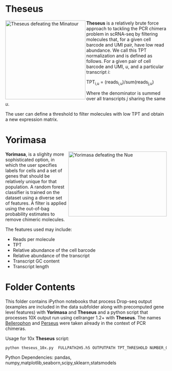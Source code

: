 # Theseus
<img align="left" src="http://www.greekmythology.com/images/mythology/theseus_adventures_78.jpg" title="Theseus defeating the Minatour" alt="Theseus defeating the Minatour" width="250" height="247">

**Theseus** is a relatively brute force approach to tackling the PCR chimera problem in scRNA-seq by filtering molecules that, for a given cell barcode and UMI pair, have low read abundance. We call this TPT normalization and is defined as follows. For a given pair of cell barcode and UMI, *u*, and a particular transcript *i*:

TPT<sub>i,u</sub> = (reads<sub>i,u</sub>)/sum(reads<sub>j,u</sub>)

Where the denominator is summed over all transcripts *j* sharing the same *u*.

The user can define a threshold to filter molecules with low TPT and obtain a new expression matrix.


# Yorimasa

<img align="right" src="https://data.ukiyo-e.org/famsf/images/6340304231510089.jpg" title="Yorimasa defeating the Nue" alt="Yorimasa defeating the Nue" width="307" height="203">

**Yorimasa**, is a slighlty more sophisticated option, in which the user specifies labels for cells and a set of genes that should be relatively unique for that population. A random forest classifier is trained on the dataset using a diverse set of features. A filter is applied using the out-of-bag probability estimates to remove chimeric molecules. 

The features used may include:
* Reads per molecule
* TPT
* Relative abundance of the cell barcode
* Relative abundance of the transcript
* Transcript GC content
* Transcript length

# Folder Contents

This folder contains iPython notebooks that process Drop-seq output (examples are included in the data subfolder along with precomputed gene level features) with **Yorimasa** and **Theseus** and a python script that processes 10X output run using cellranger 1.2+ with **Theseus**.  The names [Bellerophon](http://comp-bio.anu.edu.au/Bellerophon/doc/doc.html) and [Perseus](http://bmcbioinformatics.biomedcentral.com/articles/10.1186/1471-2105-12-38) were taken already in the context of PCR chimeras.

Usage for 10x **Theseus** script:

```python
python theseus_10x.py  FULLPATH2H5.h5 OUTPUTPATH TPT_THRESHOLD NUMBER_OF_CELLS
```
Python Dependencies: pandas, numpy,matplotlib,seaborn,scipy,sklearn,statsmodels
